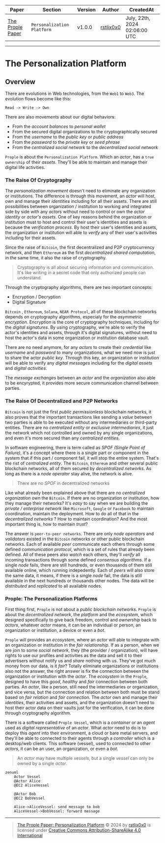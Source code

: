 |   Paper   |   Section |   Version |   Author  |   CreatedAt   |
|   ------- |   ------- |   ------  |   ------  |   ---------   |
|   [The Prople Paper](https://github.com/prople/paper/tree/main/the-prople-paper/v1.0.0)   |   `Personalization Platform` | v1.0.0 | [rstlix0x0](https://github.com/rstlix0x0/) |    July, 22th, 2024  02:06:00 UTC

---

# The Personalization Platform

## Overview

There are evolutions in Web technologies, from the `Web1` to `Web3`. The evolution flows become like this:

```
Read -> Write -> Own
```

There are also movements about our digital behaviors: 

- From the *account balances* to *personal wallet* 
- From the secured digital organizations to the cryptographically secured 
- From the *username* to the *public key* or *public address*
- From the *password* to the *private key* or *seed phrase*
- From the *centralized social network* to the *decentralized social network*

`Prople` is about the `Personalization Platform`. Which an *actor*,  has a `true ownership` of their *assets*. They'll be able to maintain and manage their digital life activities.

### The Raise Of Cryptography

The *personalization movement* doesn't need to eliminate any organization or institutions. The difference is through this movement, an *actor* will host, own and manage their *identities* including for all their assets. There are still possibilities between organization / institution to working and integrated side by side with any *actors* without need to control or own the *actor identity* or *actor's assets*. One of key reasons behind the organization or institution must to host and control their user's identities and assets is because the *verification process*. By host their user's identities and assets, the organization or institution will able to *verify* any of their user's activities including for their assets.

Since the raise of `Bitcoin`, the first decentralized and P2P cryptocurrency network, and then `Ethereum` as the first *decentralized shared computation*, in the same time, it also the raise of cryptography.

> Cryptography is all about securing information and communication. It's like writing in a secret code that only authorized people can understand.

Through the cryptography algorithms, there are two important concepts:

- Encryption / Decryption
- Digital Signature

`Bitcoin` , `Ethereum`, `Solana`, `NEAR Protocol`, all of these blockchain networks depends on cryptography algorithms, especialy for the *asymmetric encryption*. Encryption is the core of cryptography techniques, including for the *digital signatures*. By using cryptography, we're able to verify the actor's identities and assets, through it's digital signatures, without need to host the actor's data in some organization or institution database vault. 

There are no need anymore, for any *actors* to create their *credential* like *username* and *password* to many organizations, what we need now is just to share the actor *public key*. Through this key, an organization or institution will be able to verify any *digital messages* including for the *digital assets* and *digital activities*.

The *message exchanges* between an *actor* and the *organization* also able to be encyrypted, it provides more secure communication channel between parties.

### The Raise Of Decentralized and P2P Networks

`Bitcoin` is not just the first *public permissionless* blockchain networks, it also proves that the important transactions like sending a *value* between two parties is able to be executed without any intermediaries or third-party entities. There are no *centralized entity* or *exclusive intermediaries*, it just the network which not controlled and owned by any single organizations, and even it's more secured than any *centralized entities*. 

In software engineering, there is term called as *SPOF (Single Point of Failure)*, it's a concept where there is a single part or component in the system that if this part / component fail, it will stop the entire system. That's the rist of *centralized entity*. The `Bitcoin`, `Ethereum` and other several public blockchain networks, all of them secured by *decentralized networks*. As long as there is a *node operator* stay alive, the network is alive.

> There are no *SPOF* in decentralized networks

Like what already been explained above that there are no *centralized organization* own the `Bitcoin`. If there are no organization or institution, how they manage their networks? It's _easy_ to say when we are building the *private / enterprise network* like `Microsoft`, `Google` or `Facebook` to maintain coordination, maintain the deployment. How to do all of that in the *decentralized networks* ? How to maintain coordination? And the most important thing is, how to maintain *trust*?

The answer is `peer-to-peer networks`. There are only *node operators* and *validators* existed in the `Bitcoin` networks or other public blockchain networks. Each of available *peer* communicate each others through some defined *communication protocol*, which is a set of rules that already been defined. All of these peers also *watch* each others, they'll *verify* all incoming transactions through some defined *consensus algorithms*. If a single *node* fails, there are still hundreds, or even thousands of them still available online, which running indepedently. Each of *peers* will also store the same data, it means, if there is a single *node* fail, the data is still available in the next hundreds or thousands other nodes. The data will be *distributed* and *replicated* to all available nodes.

### Prople: The Personalization Platforms

First thing first, `Prople` is not about a *public blockchain networks*. `Prople` is about the *decentralized network*, the *platform* and the *ecosystem*, which designed specifically to give back freedom, control and *ownership* back to *actors*, whatever *actor* means, it can be an individual or person, an organization or institution, a device or even a *bot*.

`Prople` will provides an *ecosystem*, where an *actor* will able to integrate with an organization or institution in the *fair relationship*. If as a person, when we are join to some *social network*, they (the provider / organization), will have rights to use our profiles and activities as the data and sell it to their advertisers without notify us and _share_ nothing with us. They've got much money from our data, is it *fair*? Totally eliminate organizations or institutions also not the answer, the right answer is fix the connection between the organization or institution with the *actor*. The *ecosystem* in the `Prople`, designed to have this *good*, *healthy* and *fair* connection between both parties. An *actor*, like a person, still need the intermediaries or organization, and vice versa, but the connection and relation between both must be stand based on *fair relation* and *fair connection*. The *actor* own and manage their *identities*, their activities and assets, and the organization doesn't need to host their actor data on their vaults just for the verification, it can be done through cryptography algorithm. 

There is a software called `Prople Vessel`, which is a *container* or an *agent* used as *digital representative* of an *actor*. What *actor* need to do is to deploy this *agent* into their environment, a cloud or bare metal servers, and they'll be able to connected to their agents through a *controller* which is a desktop/web clients. This software (vessel), used to connected to other *actors*, it can be an user, an organization, or even a *bot*. 

> An *actor* may have multiple *vessels*, but a single *vessel* can only be owned by a single *actor*. 

```mermaid
zenuml
    Actor Vessel
    @Actor Alice
    @EC2 AliceVessel
    
    @Actor Bob 
    @EC2 BobVessel

    Alice->AliceVessel: send message to bob
    AliceVessel->BobVessel: forward message
```

---

> [The Prople Paper: Personalization Platform](https://github.com/prople/paper/blob/main/the-prople-paper/v1.0.0/personalization.md) © 2024 by [rstlix0x0](https://github.com/rstlix0x0/) is licensed under [Creative Commons Attribution-ShareAlike 4.0 International](https://creativecommons.org/licenses/by-sa/4.0/?ref=chooser-v1) 
